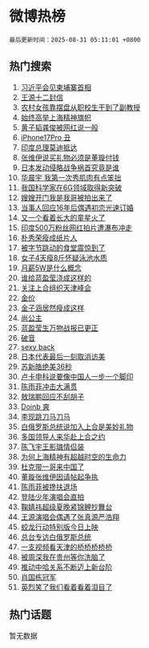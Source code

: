 # 微博热榜

`最后更新时间：2025-08-31 05:11:01 +0800`

## 热门搜索

1. [习近平会见柬埔寨首相](https://m.weibo.cn/search?containerid=100103type%3D1%26t%3D10%26q%3D%23%E4%B9%A0%E8%BF%91%E5%B9%B3%E4%BC%9A%E8%A7%81%E6%9F%AC%E5%9F%94%E5%AF%A8%E9%A6%96%E7%9B%B8%23&stream_entry_id=51&isnewpage=1&extparam=seat%3D1%26q%3D%2523%25E4%25B9%25A0%25E8%25BF%2591%25E5%25B9%25B3%25E4%25BC%259A%25E8%25A7%2581%25E6%259F%25AC%25E5%259F%2594%25E5%25AF%25A8%25E9%25A6%2596%25E7%259B%25B8%2523%26dgr%3D0%26cate%3D10103%26pos%3D0%26filter_type%3Drealtimehot%26stream_entry_id%3D51%26c_type%3D51%26display_time%3D1756588260%26pre_seqid%3D17565882602230411857903)
1. [王源十二封信](https://m.weibo.cn/search?containerid=100103type%3D1%26t%3D10%26q%3D%E7%8E%8B%E6%BA%90%E5%8D%81%E4%BA%8C%E5%B0%81%E4%BF%A1&stream_entry_id=31&isnewpage=1&extparam=seat%3D1%26q%3D%25E7%258E%258B%25E6%25BA%2590%25E5%258D%2581%25E4%25BA%258C%25E5%25B0%2581%25E4%25BF%25A1%26dgr%3D0%26filter_type%3Drealtimehot%26c_type%3D31%26realpos%3D1%26cate%3D5001%26lcate%3D5001%26band_rank%3D1%26flag%3D16%26stream_entry_id%3D31%26pos%3D0%26display_time%3D1756588260%26pre_seqid%3D17565882602230411857903)
1. [农村女孩靠摆盘从职校生干到了副教授](https://m.weibo.cn/search?containerid=100103type%3D1%26t%3D10%26q%3D%23%E5%86%9C%E6%9D%91%E5%A5%B3%E5%AD%A9%E9%9D%A0%E6%91%86%E7%9B%98%E4%BB%8E%E8%81%8C%E6%A0%A1%E7%94%9F%E5%B9%B2%E5%88%B0%E4%BA%86%E5%89%AF%E6%95%99%E6%8E%88%23&stream_entry_id=31&isnewpage=1&extparam=seat%3D1%26q%3D%2523%25E5%2586%259C%25E6%259D%2591%25E5%25A5%25B3%25E5%25AD%25A9%25E9%259D%25A0%25E6%2591%2586%25E7%259B%2598%25E4%25BB%258E%25E8%2581%258C%25E6%25A0%25A1%25E7%2594%259F%25E5%25B9%25B2%25E5%2588%25B0%25E4%25BA%2586%25E5%2589%25AF%25E6%2595%2599%25E6%258E%2588%2523%26dgr%3D0%26filter_type%3Drealtimehot%26c_type%3D31%26realpos%3D2%26cate%3D5001%26lcate%3D5001%26band_rank%3D2%26flag%3D0%26stream_entry_id%3D31%26pos%3D1%26display_time%3D1756588260%26pre_seqid%3D17565882602230411857903)
1. [始终高举上海精神旗帜](https://m.weibo.cn/search?containerid=100103type%3D1%26t%3D10%26q%3D%23%E5%A7%8B%E7%BB%88%E9%AB%98%E4%B8%BE%E4%B8%8A%E6%B5%B7%E7%B2%BE%E7%A5%9E%E6%97%97%E5%B8%9C%23&stream_entry_id=31&isnewpage=1&extparam=seat%3D1%26q%3D%2523%25E5%25A7%258B%25E7%25BB%2588%25E9%25AB%2598%25E4%25B8%25BE%25E4%25B8%258A%25E6%25B5%25B7%25E7%25B2%25BE%25E7%25A5%259E%25E6%2597%2597%25E5%25B8%259C%2523%26dgr%3D0%26filter_type%3Drealtimehot%26c_type%3D31%26realpos%3D3%26cate%3D5001%26lcate%3D5001%26band_rank%3D3%26flag%3D0%26stream_entry_id%3D31%26pos%3D2%26display_time%3D1756588260%26pre_seqid%3D17565882602230411857903)
1. [黄子韬龚俊被网红说一般](https://m.weibo.cn/search?containerid=100103type%3D1%26t%3D10%26q%3D%E9%BB%84%E5%AD%90%E9%9F%AC%E9%BE%9A%E4%BF%8A%E8%A2%AB%E7%BD%91%E7%BA%A2%E8%AF%B4%E4%B8%80%E8%88%AC&stream_entry_id=31&isnewpage=1&extparam=seat%3D1%26q%3D%25E9%25BB%2584%25E5%25AD%2590%25E9%259F%25AC%25E9%25BE%259A%25E4%25BF%258A%25E8%25A2%25AB%25E7%25BD%2591%25E7%25BA%25A2%25E8%25AF%25B4%25E4%25B8%2580%25E8%2588%25AC%26dgr%3D0%26filter_type%3Drealtimehot%26c_type%3D31%26realpos%3D4%26cate%3D5001%26lcate%3D5001%26band_rank%3D4%26flag%3D0%26stream_entry_id%3D31%26pos%3D3%26display_time%3D1756588260%26pre_seqid%3D17565882602230411857903)
1. [iPhone17Pro 丑](https://m.weibo.cn/search?containerid=100103type%3D1%26t%3D10%26q%3DiPhone17Pro+%E4%B8%91&stream_entry_id=31&isnewpage=1&extparam=seat%3D1%26q%3DiPhone17Pro%2520%25E4%25B8%2591%26dgr%3D0%26filter_type%3Drealtimehot%26c_type%3D31%26realpos%3D5%26cate%3D5001%26lcate%3D5001%26band_rank%3D5%26flag%3D2%26stream_entry_id%3D31%26pos%3D4%26display_time%3D1756588260%26pre_seqid%3D17565882602230411857903)
1. [印度总理莫迪抵达](https://m.weibo.cn/search?containerid=100103type%3D1%26t%3D10%26q%3D%23%E5%8D%B0%E5%BA%A6%E6%80%BB%E7%90%86%E8%8E%AB%E8%BF%AA%E6%8A%B5%E8%BE%BE%23&stream_entry_id=31&isnewpage=1&extparam=seat%3D1%26q%3D%2523%25E5%258D%25B0%25E5%25BA%25A6%25E6%2580%25BB%25E7%2590%2586%25E8%258E%25AB%25E8%25BF%25AA%25E6%258A%25B5%25E8%25BE%25BE%2523%26dgr%3D0%26filter_type%3Drealtimehot%26c_type%3D31%26realpos%3D6%26cate%3D5001%26lcate%3D5001%26band_rank%3D6%26flag%3D0%26stream_entry_id%3D31%26pos%3D5%26display_time%3D1756588260%26pre_seqid%3D17565882602230411857903)
1. [张维伊说买礼物必须是董璇付钱](https://m.weibo.cn/search?containerid=100103type%3D1%26t%3D10%26q%3D%23%E5%BC%A0%E7%BB%B4%E4%BC%8A%E8%AF%B4%E4%B9%B0%E7%A4%BC%E7%89%A9%E5%BF%85%E9%A1%BB%E6%98%AF%E8%91%A3%E7%92%87%E4%BB%98%E9%92%B1%23&stream_entry_id=31&isnewpage=1&extparam=seat%3D1%26q%3D%2523%25E5%25BC%25A0%25E7%25BB%25B4%25E4%25BC%258A%25E8%25AF%25B4%25E4%25B9%25B0%25E7%25A4%25BC%25E7%2589%25A9%25E5%25BF%2585%25E9%25A1%25BB%25E6%2598%25AF%25E8%2591%25A3%25E7%2592%2587%25E4%25BB%2598%25E9%2592%25B1%2523%26dgr%3D0%26filter_type%3Drealtimehot%26c_type%3D31%26realpos%3D7%26cate%3D5001%26lcate%3D5001%26band_rank%3D7%26flag%3D0%26stream_entry_id%3D31%26pos%3D6%26display_time%3D1756588260%26pre_seqid%3D17565882602230411857903)
1. [日本发动侵略战争祸首究竟是谁](https://m.weibo.cn/search?containerid=100103type%3D1%26t%3D10%26q%3D%23%E6%97%A5%E6%9C%AC%E5%8F%91%E5%8A%A8%E4%BE%B5%E7%95%A5%E6%88%98%E4%BA%89%E7%A5%B8%E9%A6%96%E7%A9%B6%E7%AB%9F%E6%98%AF%E8%B0%81%23&stream_entry_id=31&isnewpage=1&extparam=seat%3D1%26q%3D%2523%25E6%2597%25A5%25E6%259C%25AC%25E5%258F%2591%25E5%258A%25A8%25E4%25BE%25B5%25E7%2595%25A5%25E6%2588%2598%25E4%25BA%2589%25E7%25A5%25B8%25E9%25A6%2596%25E7%25A9%25B6%25E7%25AB%259F%25E6%2598%25AF%25E8%25B0%2581%2523%26dgr%3D0%26filter_type%3Drealtimehot%26c_type%3D31%26realpos%3D8%26cate%3D5001%26lcate%3D5001%26band_rank%3D8%26flag%3D0%26stream_entry_id%3D31%26pos%3D7%26display_time%3D1756588260%26pre_seqid%3D17565882602230411857903)
1. [华晨宇 我第一次秀肌肉有点笨拙](https://m.weibo.cn/search?containerid=100103type%3D1%26t%3D10%26q%3D%E5%8D%8E%E6%99%A8%E5%AE%87+%E6%88%91%E7%AC%AC%E4%B8%80%E6%AC%A1%E7%A7%80%E8%82%8C%E8%82%89%E6%9C%89%E7%82%B9%E7%AC%A8%E6%8B%99&stream_entry_id=31&isnewpage=1&extparam=seat%3D1%26q%3D%25E5%258D%258E%25E6%2599%25A8%25E5%25AE%2587%2520%25E6%2588%2591%25E7%25AC%25AC%25E4%25B8%2580%25E6%25AC%25A1%25E7%25A7%2580%25E8%2582%258C%25E8%2582%2589%25E6%259C%2589%25E7%2582%25B9%25E7%25AC%25A8%25E6%258B%2599%26dgr%3D0%26filter_type%3Drealtimehot%26c_type%3D31%26realpos%3D9%26cate%3D5001%26lcate%3D5001%26band_rank%3D9%26flag%3D0%26stream_entry_id%3D31%26pos%3D8%26display_time%3D1756588260%26pre_seqid%3D17565882602230411857903)
1. [我国科学家在6G领域取得新突破](https://m.weibo.cn/search?containerid=100103type%3D1%26t%3D10%26q%3D%23%E6%88%91%E5%9B%BD%E7%A7%91%E5%AD%A6%E5%AE%B6%E5%9C%A86G%E9%A2%86%E5%9F%9F%E5%8F%96%E5%BE%97%E6%96%B0%E7%AA%81%E7%A0%B4%23&stream_entry_id=31&isnewpage=1&extparam=seat%3D1%26q%3D%2523%25E6%2588%2591%25E5%259B%25BD%25E7%25A7%2591%25E5%25AD%25A6%25E5%25AE%25B6%25E5%259C%25A86G%25E9%25A2%2586%25E5%259F%259F%25E5%258F%2596%25E5%25BE%2597%25E6%2596%25B0%25E7%25AA%2581%25E7%25A0%25B4%2523%26dgr%3D0%26filter_type%3Drealtimehot%26c_type%3D31%26realpos%3D10%26cate%3D5001%26lcate%3D5001%26band_rank%3D10%26flag%3D0%26stream_entry_id%3D31%26pos%3D9%26display_time%3D1756588260%26pre_seqid%3D17565882602230411857903)
1. [嫂嫂开门我是我哥被拍出来了](https://m.weibo.cn/search?containerid=100103type%3D1%26t%3D10%26q%3D%E5%AB%82%E5%AB%82%E5%BC%80%E9%97%A8%E6%88%91%E6%98%AF%E6%88%91%E5%93%A5%E8%A2%AB%E6%8B%8D%E5%87%BA%E6%9D%A5%E4%BA%86&stream_entry_id=31&isnewpage=1&extparam=seat%3D1%26q%3D%25E5%25AB%2582%25E5%25AB%2582%25E5%25BC%2580%25E9%2597%25A8%25E6%2588%2591%25E6%2598%25AF%25E6%2588%2591%25E5%2593%25A5%25E8%25A2%25AB%25E6%258B%258D%25E5%2587%25BA%25E6%259D%25A5%25E4%25BA%2586%26dgr%3D0%26filter_type%3Drealtimehot%26c_type%3D31%26realpos%3D11%26cate%3D5001%26lcate%3D5001%26band_rank%3D11%26flag%3D2%26stream_entry_id%3D31%26pos%3D10%26display_time%3D1756588260%26pre_seqid%3D17565882602230411857903)
1. [当事人回应16年后偶遇初恋光速订婚](https://m.weibo.cn/search?containerid=100103type%3D1%26t%3D10%26q%3D%23%E5%BD%93%E4%BA%8B%E4%BA%BA%E5%9B%9E%E5%BA%9416%E5%B9%B4%E5%90%8E%E5%81%B6%E9%81%87%E5%88%9D%E6%81%8B%E5%85%89%E9%80%9F%E8%AE%A2%E5%A9%9A%23&stream_entry_id=31&isnewpage=1&extparam=seat%3D1%26q%3D%2523%25E5%25BD%2593%25E4%25BA%258B%25E4%25BA%25BA%25E5%259B%259E%25E5%25BA%259416%25E5%25B9%25B4%25E5%2590%258E%25E5%2581%25B6%25E9%2581%2587%25E5%2588%259D%25E6%2581%258B%25E5%2585%2589%25E9%2580%259F%25E8%25AE%25A2%25E5%25A9%259A%2523%26dgr%3D0%26filter_type%3Drealtimehot%26c_type%3D31%26realpos%3D12%26cate%3D5001%26lcate%3D5001%26band_rank%3D12%26flag%3D0%26stream_entry_id%3D31%26pos%3D11%26display_time%3D1756588260%26pre_seqid%3D17565882602230411857903)
1. [又一个看着长大的童星火了](https://m.weibo.cn/search?containerid=100103type%3D1%26t%3D10%26q%3D%E5%8F%88%E4%B8%80%E4%B8%AA%E7%9C%8B%E7%9D%80%E9%95%BF%E5%A4%A7%E7%9A%84%E7%AB%A5%E6%98%9F%E7%81%AB%E4%BA%86&stream_entry_id=31&isnewpage=1&extparam=seat%3D1%26q%3D%25E5%258F%2588%25E4%25B8%2580%25E4%25B8%25AA%25E7%259C%258B%25E7%259D%2580%25E9%2595%25BF%25E5%25A4%25A7%25E7%259A%2584%25E7%25AB%25A5%25E6%2598%259F%25E7%2581%25AB%25E4%25BA%2586%26dgr%3D0%26filter_type%3Drealtimehot%26c_type%3D31%26realpos%3D13%26cate%3D5001%26lcate%3D5001%26band_rank%3D13%26flag%3D0%26stream_entry_id%3D31%26pos%3D12%26display_time%3D1756588260%26pre_seqid%3D17565882602230411857903)
1. [印度500万粉丝网红拍片遭瀑布冲走](https://m.weibo.cn/search?containerid=100103type%3D1%26t%3D10%26q%3D%23%E5%8D%B0%E5%BA%A6500%E4%B8%87%E7%B2%89%E4%B8%9D%E7%BD%91%E7%BA%A2%E6%8B%8D%E7%89%87%E9%81%AD%E7%80%91%E5%B8%83%E5%86%B2%E8%B5%B0%23&stream_entry_id=31&isnewpage=1&extparam=seat%3D1%26q%3D%2523%25E5%258D%25B0%25E5%25BA%25A6500%25E4%25B8%2587%25E7%25B2%2589%25E4%25B8%259D%25E7%25BD%2591%25E7%25BA%25A2%25E6%258B%258D%25E7%2589%2587%25E9%2581%25AD%25E7%2580%2591%25E5%25B8%2583%25E5%2586%25B2%25E8%25B5%25B0%2523%26dgr%3D0%26filter_type%3Drealtimehot%26c_type%3D31%26realpos%3D14%26cate%3D5001%26lcate%3D5001%26band_rank%3D14%26flag%3D0%26stream_entry_id%3D31%26pos%3D13%26display_time%3D1756588260%26pre_seqid%3D17565882602230411857903)
1. [朴秀荣瘦成纸片人](https://m.weibo.cn/search?containerid=100103type%3D1%26t%3D10%26q%3D%23%E6%9C%B4%E7%A7%80%E8%8D%A3%E7%98%A6%E6%88%90%E7%BA%B8%E7%89%87%E4%BA%BA%23&stream_entry_id=31&isnewpage=1&extparam=seat%3D1%26q%3D%2523%25E6%259C%25B4%25E7%25A7%2580%25E8%258D%25A3%25E7%2598%25A6%25E6%2588%2590%25E7%25BA%25B8%25E7%2589%2587%25E4%25BA%25BA%2523%26dgr%3D0%26filter_type%3Drealtimehot%26c_type%3D31%26realpos%3D15%26cate%3D5001%26lcate%3D5001%26band_rank%3D15%26flag%3D0%26stream_entry_id%3D31%26pos%3D14%26display_time%3D1756588260%26pre_seqid%3D17565882602230411857903)
1. [被字节跳动的食堂震惊到了](https://m.weibo.cn/search?containerid=100103type%3D1%26t%3D10%26q%3D%E8%A2%AB%E5%AD%97%E8%8A%82%E8%B7%B3%E5%8A%A8%E7%9A%84%E9%A3%9F%E5%A0%82%E9%9C%87%E6%83%8A%E5%88%B0%E4%BA%86&stream_entry_id=31&isnewpage=1&extparam=seat%3D1%26q%3D%25E8%25A2%25AB%25E5%25AD%2597%25E8%258A%2582%25E8%25B7%25B3%25E5%258A%25A8%25E7%259A%2584%25E9%25A3%259F%25E5%25A0%2582%25E9%259C%2587%25E6%2583%258A%25E5%2588%25B0%25E4%25BA%2586%26dgr%3D0%26filter_type%3Drealtimehot%26c_type%3D31%26realpos%3D16%26cate%3D5001%26lcate%3D5001%26band_rank%3D16%26flag%3D0%26stream_entry_id%3D31%26pos%3D15%26display_time%3D1756588260%26pre_seqid%3D17565882602230411857903)
1. [女子4天瘦8斤怀疑泳池水质](https://m.weibo.cn/search?containerid=100103type%3D1%26t%3D10%26q%3D%23%E5%A5%B3%E5%AD%904%E5%A4%A9%E7%98%A68%E6%96%A4%E6%80%80%E7%96%91%E6%B3%B3%E6%B1%A0%E6%B0%B4%E8%B4%A8%23&stream_entry_id=31&isnewpage=1&extparam=seat%3D1%26q%3D%2523%25E5%25A5%25B3%25E5%25AD%25904%25E5%25A4%25A9%25E7%2598%25A68%25E6%2596%25A4%25E6%2580%2580%25E7%2596%2591%25E6%25B3%25B3%25E6%25B1%25A0%25E6%25B0%25B4%25E8%25B4%25A8%2523%26dgr%3D0%26filter_type%3Drealtimehot%26c_type%3D31%26realpos%3D17%26cate%3D5001%26lcate%3D5001%26band_rank%3D17%26flag%3D0%26stream_entry_id%3D31%26pos%3D16%26display_time%3D1756588260%26pre_seqid%3D17565882602230411857903)
1. [月薪5W是什么概念](https://m.weibo.cn/search?containerid=100103type%3D1%26t%3D10%26q%3D%E6%9C%88%E8%96%AA5W%E6%98%AF%E4%BB%80%E4%B9%88%E6%A6%82%E5%BF%B5&stream_entry_id=31&isnewpage=1&extparam=seat%3D1%26q%3D%25E6%259C%2588%25E8%2596%25AA5W%25E6%2598%25AF%25E4%25BB%2580%25E4%25B9%2588%25E6%25A6%2582%25E5%25BF%25B5%26dgr%3D0%26filter_type%3Drealtimehot%26c_type%3D31%26realpos%3D18%26cate%3D5001%26lcate%3D5001%26band_rank%3D18%26flag%3D0%26stream_entry_id%3D31%26pos%3D17%26display_time%3D1756588260%26pre_seqid%3D17565882602230411857903)
1. [谁给蓝盈莹浇成这样的](https://m.weibo.cn/search?containerid=100103type%3D1%26t%3D10%26q%3D%E8%B0%81%E7%BB%99%E8%93%9D%E7%9B%88%E8%8E%B9%E6%B5%87%E6%88%90%E8%BF%99%E6%A0%B7%E7%9A%84&stream_entry_id=31&isnewpage=1&extparam=seat%3D1%26q%3D%25E8%25B0%2581%25E7%25BB%2599%25E8%2593%259D%25E7%259B%2588%25E8%258E%25B9%25E6%25B5%2587%25E6%2588%2590%25E8%25BF%2599%25E6%25A0%25B7%25E7%259A%2584%26dgr%3D0%26filter_type%3Drealtimehot%26c_type%3D31%26realpos%3D19%26cate%3D5001%26lcate%3D5001%26band_rank%3D19%26flag%3D0%26stream_entry_id%3D31%26pos%3D18%26display_time%3D1756588260%26pre_seqid%3D17565882602230411857903)
1. [关注上合组织天津峰会](https://m.weibo.cn/search?containerid=100103type%3D1%26t%3D10%26q%3D%23%E5%85%B3%E6%B3%A8%E4%B8%8A%E5%90%88%E7%BB%84%E7%BB%87%E5%A4%A9%E6%B4%A5%E5%B3%B0%E4%BC%9A%23&stream_entry_id=31&isnewpage=1&extparam=seat%3D1%26q%3D%2523%25E5%2585%25B3%25E6%25B3%25A8%25E4%25B8%258A%25E5%2590%2588%25E7%25BB%2584%25E7%25BB%2587%25E5%25A4%25A9%25E6%25B4%25A5%25E5%25B3%25B0%25E4%25BC%259A%2523%26dgr%3D0%26filter_type%3Drealtimehot%26c_type%3D31%26realpos%3D20%26cate%3D5001%26lcate%3D5001%26band_rank%3D20%26flag%3D0%26stream_entry_id%3D31%26pos%3D19%26display_time%3D1756588260%26pre_seqid%3D17565882602230411857903)
1. [金价](https://m.weibo.cn/search?containerid=100103type%3D1%26t%3D10%26q%3D%E9%87%91%E4%BB%B7&stream_entry_id=31&isnewpage=1&extparam=seat%3D1%26q%3D%25E9%2587%2591%25E4%25BB%25B7%26dgr%3D0%26filter_type%3Drealtimehot%26c_type%3D31%26realpos%3D21%26cate%3D5001%26lcate%3D5001%26band_rank%3D21%26flag%3D2%26stream_entry_id%3D31%26pos%3D20%26display_time%3D1756588260%26pre_seqid%3D17565882602230411857903)
1. [金子涵居然瘦成这样](https://m.weibo.cn/search?containerid=100103type%3D1%26t%3D10%26q%3D%E9%87%91%E5%AD%90%E6%B6%B5%E5%B1%85%E7%84%B6%E7%98%A6%E6%88%90%E8%BF%99%E6%A0%B7&stream_entry_id=31&isnewpage=1&extparam=seat%3D1%26q%3D%25E9%2587%2591%25E5%25AD%2590%25E6%25B6%25B5%25E5%25B1%2585%25E7%2584%25B6%25E7%2598%25A6%25E6%2588%2590%25E8%25BF%2599%25E6%25A0%25B7%26dgr%3D0%26filter_type%3Drealtimehot%26c_type%3D31%26realpos%3D22%26cate%3D5001%26lcate%3D5001%26band_rank%3D22%26flag%3D0%26stream_entry_id%3D31%26pos%3D21%26display_time%3D1756588260%26pre_seqid%3D17565882602230411857903)
1. [尚公主](https://m.weibo.cn/search?containerid=100103type%3D1%26t%3D10%26q%3D%E5%B0%9A%E5%85%AC%E4%B8%BB&stream_entry_id=31&isnewpage=1&extparam=seat%3D1%26q%3D%25E5%25B0%259A%25E5%2585%25AC%25E4%25B8%25BB%26dgr%3D0%26filter_type%3Drealtimehot%26c_type%3D31%26realpos%3D23%26cate%3D5001%26lcate%3D5001%26band_rank%3D23%26flag%3D0%26stream_entry_id%3D31%26pos%3D22%26display_time%3D1756588260%26pre_seqid%3D17565882602230411857903)
1. [蓝盈莹生万物战报已更正](https://m.weibo.cn/search?containerid=100103type%3D1%26t%3D10%26q%3D%23%E8%93%9D%E7%9B%88%E8%8E%B9%E7%94%9F%E4%B8%87%E7%89%A9%E6%88%98%E6%8A%A5%E5%B7%B2%E6%9B%B4%E6%AD%A3%23&stream_entry_id=31&isnewpage=1&extparam=seat%3D1%26q%3D%2523%25E8%2593%259D%25E7%259B%2588%25E8%258E%25B9%25E7%2594%259F%25E4%25B8%2587%25E7%2589%25A9%25E6%2588%2598%25E6%258A%25A5%25E5%25B7%25B2%25E6%259B%25B4%25E6%25AD%25A3%2523%26dgr%3D0%26filter_type%3Drealtimehot%26c_type%3D31%26realpos%3D24%26cate%3D5001%26lcate%3D5001%26band_rank%3D24%26flag%3D2%26stream_entry_id%3D31%26pos%3D23%26display_time%3D1756588260%26pre_seqid%3D17565882602230411857903)
1. [破音](https://m.weibo.cn/search?containerid=100103type%3D1%26t%3D10%26q%3D%E7%A0%B4%E9%9F%B3&stream_entry_id=31&isnewpage=1&extparam=seat%3D1%26q%3D%25E7%25A0%25B4%25E9%259F%25B3%26dgr%3D0%26filter_type%3Drealtimehot%26c_type%3D31%26realpos%3D25%26cate%3D5001%26lcate%3D5001%26band_rank%3D25%26flag%3D0%26stream_entry_id%3D31%26pos%3D24%26display_time%3D1756588260%26pre_seqid%3D17565882602230411857903)
1. [sexy back](https://m.weibo.cn/search?containerid=100103type%3D1%26t%3D10%26q%3Dsexy+back&stream_entry_id=31&isnewpage=1&extparam=seat%3D1%26q%3Dsexy%2520back%26dgr%3D0%26filter_type%3Drealtimehot%26c_type%3D31%26realpos%3D26%26cate%3D5001%26lcate%3D5001%26band_rank%3D26%26flag%3D0%26stream_entry_id%3D31%26pos%3D25%26display_time%3D1756588260%26pre_seqid%3D17565882602230411857903)
1. [日本代表最后一刻取消访美](https://m.weibo.cn/search?containerid=100103type%3D1%26t%3D10%26q%3D%23%E6%97%A5%E6%9C%AC%E4%BB%A3%E8%A1%A8%E6%9C%80%E5%90%8E%E4%B8%80%E5%88%BB%E5%8F%96%E6%B6%88%E8%AE%BF%E7%BE%8E%23&stream_entry_id=31&isnewpage=1&extparam=seat%3D1%26q%3D%2523%25E6%2597%25A5%25E6%259C%25AC%25E4%25BB%25A3%25E8%25A1%25A8%25E6%259C%2580%25E5%2590%258E%25E4%25B8%2580%25E5%2588%25BB%25E5%258F%2596%25E6%25B6%2588%25E8%25AE%25BF%25E7%25BE%258E%2523%26dgr%3D0%26filter_type%3Drealtimehot%26c_type%3D31%26realpos%3D27%26cate%3D5001%26lcate%3D5001%26band_rank%3D27%26flag%3D0%26stream_entry_id%3D31%26pos%3D26%26display_time%3D1756588260%26pre_seqid%3D17565882602230411857903)
1. [苏新皓绝美36秒](https://m.weibo.cn/search?containerid=100103type%3D1%26t%3D10%26q%3D%23%E8%8B%8F%E6%96%B0%E7%9A%93%E7%BB%9D%E7%BE%8E36%E7%A7%92%23&stream_entry_id=31&isnewpage=1&extparam=seat%3D1%26q%3D%2523%25E8%258B%258F%25E6%2596%25B0%25E7%259A%2593%25E7%25BB%259D%25E7%25BE%258E36%25E7%25A7%2592%2523%26dgr%3D0%26filter_type%3Drealtimehot%26c_type%3D31%26realpos%3D28%26cate%3D5001%26lcate%3D5001%26band_rank%3D28%26flag%3D0%26stream_entry_id%3D31%26pos%3D27%26display_time%3D1756588260%26pre_seqid%3D17565882602230411857903)
1. [卢卡申科说要像中国人一步一个脚印](https://m.weibo.cn/search?containerid=100103type%3D1%26t%3D10%26q%3D%23%E5%8D%A2%E5%8D%A1%E7%94%B3%E7%A7%91%E8%AF%B4%E8%A6%81%E5%83%8F%E4%B8%AD%E5%9B%BD%E4%BA%BA%E4%B8%80%E6%AD%A5%E4%B8%80%E4%B8%AA%E8%84%9A%E5%8D%B0%23&stream_entry_id=31&isnewpage=1&extparam=seat%3D1%26q%3D%2523%25E5%258D%25A2%25E5%258D%25A1%25E7%2594%25B3%25E7%25A7%2591%25E8%25AF%25B4%25E8%25A6%2581%25E5%2583%258F%25E4%25B8%25AD%25E5%259B%25BD%25E4%25BA%25BA%25E4%25B8%2580%25E6%25AD%25A5%25E4%25B8%2580%25E4%25B8%25AA%25E8%2584%259A%25E5%258D%25B0%2523%26dgr%3D0%26filter_type%3Drealtimehot%26c_type%3D31%26realpos%3D29%26cate%3D5001%26lcate%3D5001%26band_rank%3D29%26flag%3D1%26stream_entry_id%3D31%26pos%3D28%26display_time%3D1756588260%26pre_seqid%3D17565882602230411857903)
1. [陈雨菲冲击大满贯](https://m.weibo.cn/search?containerid=100103type%3D1%26t%3D10%26q%3D%23%E9%99%88%E9%9B%A8%E8%8F%B2%E5%86%B2%E5%87%BB%E5%A4%A7%E6%BB%A1%E8%B4%AF%23&stream_entry_id=31&isnewpage=1&extparam=seat%3D1%26q%3D%2523%25E9%2599%2588%25E9%259B%25A8%25E8%258F%25B2%25E5%2586%25B2%25E5%2587%25BB%25E5%25A4%25A7%25E6%25BB%25A1%25E8%25B4%25AF%2523%26dgr%3D0%26filter_type%3Drealtimehot%26c_type%3D31%26realpos%3D30%26cate%3D5001%26lcate%3D5001%26band_rank%3D30%26flag%3D0%26stream_entry_id%3D31%26pos%3D29%26display_time%3D1756588260%26pre_seqid%3D17565882602230411857903)
1. [敖瑞鹏回应不刮胡子](https://m.weibo.cn/search?containerid=100103type%3D1%26t%3D10%26q%3D%23%E6%95%96%E7%91%9E%E9%B9%8F%E5%9B%9E%E5%BA%94%E4%B8%8D%E5%88%AE%E8%83%A1%E5%AD%90%23&stream_entry_id=31&isnewpage=1&extparam=seat%3D1%26q%3D%2523%25E6%2595%2596%25E7%2591%259E%25E9%25B9%258F%25E5%259B%259E%25E5%25BA%2594%25E4%25B8%258D%25E5%2588%25AE%25E8%2583%25A1%25E5%25AD%2590%2523%26dgr%3D0%26filter_type%3Drealtimehot%26c_type%3D31%26realpos%3D31%26cate%3D5001%26lcate%3D5001%26band_rank%3D31%26flag%3D0%26stream_entry_id%3D31%26pos%3D30%26display_time%3D1756588260%26pre_seqid%3D17565882602230411857903)
1. [Doinb 爽](https://m.weibo.cn/search?containerid=100103type%3D1%26t%3D10%26q%3DDoinb+%E7%88%BD&stream_entry_id=31&isnewpage=1&extparam=seat%3D1%26q%3DDoinb%2520%25E7%2588%25BD%26dgr%3D0%26filter_type%3Drealtimehot%26c_type%3D31%26realpos%3D32%26cate%3D5001%26lcate%3D5001%26band_rank%3D32%26flag%3D0%26stream_entry_id%3D31%26pos%3D31%26display_time%3D1756588260%26pre_seqid%3D17565882602230411857903)
1. [李现跳刀马刀马](https://m.weibo.cn/search?containerid=100103type%3D1%26t%3D10%26q%3D%E6%9D%8E%E7%8E%B0%E8%B7%B3%E5%88%80%E9%A9%AC%E5%88%80%E9%A9%AC&stream_entry_id=31&isnewpage=1&extparam=seat%3D1%26q%3D%25E6%259D%258E%25E7%258E%25B0%25E8%25B7%25B3%25E5%2588%2580%25E9%25A9%25AC%25E5%2588%2580%25E9%25A9%25AC%26dgr%3D0%26filter_type%3Drealtimehot%26c_type%3D31%26realpos%3D33%26cate%3D5001%26lcate%3D5001%26band_rank%3D33%26flag%3D0%26stream_entry_id%3D31%26pos%3D32%26display_time%3D1756588260%26pre_seqid%3D17565882602230411857903)
1. [白俄罗斯总统说加入上合是美妙礼物](https://m.weibo.cn/search?containerid=100103type%3D1%26t%3D10%26q%3D%23%E7%99%BD%E4%BF%84%E7%BD%97%E6%96%AF%E6%80%BB%E7%BB%9F%E8%AF%B4%E5%8A%A0%E5%85%A5%E4%B8%8A%E5%90%88%E6%98%AF%E7%BE%8E%E5%A6%99%E7%A4%BC%E7%89%A9%23&stream_entry_id=31&isnewpage=1&extparam=seat%3D1%26q%3D%2523%25E7%2599%25BD%25E4%25BF%2584%25E7%25BD%2597%25E6%2596%25AF%25E6%2580%25BB%25E7%25BB%259F%25E8%25AF%25B4%25E5%258A%25A0%25E5%2585%25A5%25E4%25B8%258A%25E5%2590%2588%25E6%2598%25AF%25E7%25BE%258E%25E5%25A6%2599%25E7%25A4%25BC%25E7%2589%25A9%2523%26dgr%3D0%26filter_type%3Drealtimehot%26c_type%3D31%26realpos%3D34%26cate%3D5001%26lcate%3D5001%26band_rank%3D34%26flag%3D0%26stream_entry_id%3D31%26pos%3D33%26display_time%3D1756588260%26pre_seqid%3D17565882602230411857903)
1. [多国领导人来华赴上合之约](https://m.weibo.cn/search?containerid=100103type%3D1%26t%3D10%26q%3D%23%E5%A4%9A%E5%9B%BD%E9%A2%86%E5%AF%BC%E4%BA%BA%E6%9D%A5%E5%8D%8E%E8%B5%B4%E4%B8%8A%E5%90%88%E4%B9%8B%E7%BA%A6%23&stream_entry_id=31&isnewpage=1&extparam=seat%3D1%26q%3D%2523%25E5%25A4%259A%25E5%259B%25BD%25E9%25A2%2586%25E5%25AF%25BC%25E4%25BA%25BA%25E6%259D%25A5%25E5%258D%258E%25E8%25B5%25B4%25E4%25B8%258A%25E5%2590%2588%25E4%25B9%258B%25E7%25BA%25A6%2523%26dgr%3D0%26filter_type%3Drealtimehot%26c_type%3D31%26realpos%3D35%26cate%3D5001%26lcate%3D5001%26band_rank%3D35%26flag%3D0%26stream_entry_id%3D31%26pos%3D34%26display_time%3D1756588260%26pre_seqid%3D17565882602230411857903)
1. [陈飞宇王影璐情侣装](https://m.weibo.cn/search?containerid=100103type%3D1%26t%3D10%26q%3D%23%E9%99%88%E9%A3%9E%E5%AE%87%E7%8E%8B%E5%BD%B1%E7%92%90%E6%83%85%E4%BE%A3%E8%A3%85%23&stream_entry_id=31&isnewpage=1&extparam=seat%3D1%26q%3D%2523%25E9%2599%2588%25E9%25A3%259E%25E5%25AE%2587%25E7%258E%258B%25E5%25BD%25B1%25E7%2592%2590%25E6%2583%2585%25E4%25BE%25A3%25E8%25A3%2585%2523%26dgr%3D0%26filter_type%3Drealtimehot%26c_type%3D31%26realpos%3D36%26cate%3D5001%26lcate%3D5001%26band_rank%3D36%26flag%3D0%26stream_entry_id%3D31%26pos%3D35%26display_time%3D1756588260%26pre_seqid%3D17565882602230411857903)
1. [为何上海精神有超越时空的生命力](https://m.weibo.cn/search?containerid=100103type%3D1%26t%3D10%26q%3D%23%E4%B8%BA%E4%BD%95%E4%B8%8A%E6%B5%B7%E7%B2%BE%E7%A5%9E%E6%9C%89%E8%B6%85%E8%B6%8A%E6%97%B6%E7%A9%BA%E7%9A%84%E7%94%9F%E5%91%BD%E5%8A%9B%23&stream_entry_id=31&isnewpage=1&extparam=seat%3D1%26q%3D%2523%25E4%25B8%25BA%25E4%25BD%2595%25E4%25B8%258A%25E6%25B5%25B7%25E7%25B2%25BE%25E7%25A5%259E%25E6%259C%2589%25E8%25B6%2585%25E8%25B6%258A%25E6%2597%25B6%25E7%25A9%25BA%25E7%259A%2584%25E7%2594%259F%25E5%2591%25BD%25E5%258A%259B%2523%26dgr%3D0%26filter_type%3Drealtimehot%26c_type%3D31%26realpos%3D37%26cate%3D5001%26lcate%3D5001%26band_rank%3D37%26flag%3D1%26stream_entry_id%3D31%26pos%3D36%26display_time%3D1756588260%26pre_seqid%3D17565882602230411857903)
1. [杜克带一哥来中国了](https://m.weibo.cn/search?containerid=100103type%3D1%26t%3D10%26q%3D%E6%9D%9C%E5%85%8B%E5%B8%A6%E4%B8%80%E5%93%A5%E6%9D%A5%E4%B8%AD%E5%9B%BD%E4%BA%86&stream_entry_id=31&isnewpage=1&extparam=seat%3D1%26q%3D%25E6%259D%259C%25E5%2585%258B%25E5%25B8%25A6%25E4%25B8%2580%25E5%2593%25A5%25E6%259D%25A5%25E4%25B8%25AD%25E5%259B%25BD%25E4%25BA%2586%26dgr%3D0%26filter_type%3Drealtimehot%26c_type%3D31%26realpos%3D38%26cate%3D5001%26lcate%3D5001%26band_rank%3D38%26flag%3D0%26stream_entry_id%3D31%26pos%3D37%26display_time%3D1756588260%26pre_seqid%3D17565882602230411857903)
1. [董璇张维伊因请帖起争执](https://m.weibo.cn/search?containerid=100103type%3D1%26t%3D10%26q%3D%23%E8%91%A3%E7%92%87%E5%BC%A0%E7%BB%B4%E4%BC%8A%E5%9B%A0%E8%AF%B7%E5%B8%96%E8%B5%B7%E4%BA%89%E6%89%A7%23&stream_entry_id=31&isnewpage=1&extparam=seat%3D1%26q%3D%2523%25E8%2591%25A3%25E7%2592%2587%25E5%25BC%25A0%25E7%25BB%25B4%25E4%25BC%258A%25E5%259B%25A0%25E8%25AF%25B7%25E5%25B8%2596%25E8%25B5%25B7%25E4%25BA%2589%25E6%2589%25A7%2523%26dgr%3D0%26filter_type%3Drealtimehot%26c_type%3D31%26realpos%3D39%26cate%3D5001%26lcate%3D5001%26band_rank%3D39%26flag%3D0%26stream_entry_id%3D31%26pos%3D38%26display_time%3D1756588260%26pre_seqid%3D17565882602230411857903)
1. [陈雨菲被搀扶退场](https://m.weibo.cn/search?containerid=100103type%3D1%26t%3D10%26q%3D%23%E9%99%88%E9%9B%A8%E8%8F%B2%E8%A2%AB%E6%90%80%E6%89%B6%E9%80%80%E5%9C%BA%23&stream_entry_id=31&isnewpage=1&extparam=seat%3D1%26q%3D%2523%25E9%2599%2588%25E9%259B%25A8%25E8%258F%25B2%25E8%25A2%25AB%25E6%2590%2580%25E6%2589%25B6%25E9%2580%2580%25E5%259C%25BA%2523%26dgr%3D0%26filter_type%3Drealtimehot%26c_type%3D31%26realpos%3D40%26cate%3D5001%26lcate%3D5001%26band_rank%3D40%26flag%3D0%26stream_entry_id%3D31%26pos%3D39%26display_time%3D1756588260%26pre_seqid%3D17565882602230411857903)
1. [登陆少年演唱会直拍](https://m.weibo.cn/search?containerid=100103type%3D1%26t%3D10%26q%3D%23%E7%99%BB%E9%99%86%E5%B0%91%E5%B9%B4%E6%BC%94%E5%94%B1%E4%BC%9A%E7%9B%B4%E6%8B%8D%23&stream_entry_id=31&isnewpage=1&extparam=seat%3D1%26q%3D%2523%25E7%2599%25BB%25E9%2599%2586%25E5%25B0%2591%25E5%25B9%25B4%25E6%25BC%2594%25E5%2594%25B1%25E4%25BC%259A%25E7%259B%25B4%25E6%258B%258D%2523%26dgr%3D0%26filter_type%3Drealtimehot%26c_type%3D31%26realpos%3D41%26cate%3D5001%26lcate%3D5001%26band_rank%3D41%26flag%3D0%26stream_entry_id%3D31%26pos%3D40%26display_time%3D1756588260%26pre_seqid%3D17565882602230411857903)
1. [鞠婧祎超级夏晚紧锦鲤抄舞台](https://m.weibo.cn/search?containerid=100103type%3D1%26t%3D10%26q%3D%23%E9%9E%A0%E5%A9%A7%E7%A5%8E%E8%B6%85%E7%BA%A7%E5%A4%8F%E6%99%9A%E7%B4%A7%E9%94%A6%E9%B2%A4%E6%8A%84%E8%88%9E%E5%8F%B0%23&stream_entry_id=31&isnewpage=1&extparam=seat%3D1%26q%3D%2523%25E9%259E%25A0%25E5%25A9%25A7%25E7%25A5%258E%25E8%25B6%2585%25E7%25BA%25A7%25E5%25A4%258F%25E6%2599%259A%25E7%25B4%25A7%25E9%2594%25A6%25E9%25B2%25A4%25E6%258A%2584%25E8%2588%259E%25E5%258F%25B0%2523%26dgr%3D0%26filter_type%3Drealtimehot%26c_type%3D31%26realpos%3D42%26cate%3D5001%26lcate%3D5001%26band_rank%3D42%26flag%3D0%26stream_entry_id%3D31%26pos%3D41%26display_time%3D1756588260%26pre_seqid%3D17565882602230411857903)
1. [王源演唱会偶遇了张真源严浩翔](https://m.weibo.cn/search?containerid=100103type%3D1%26t%3D10%26q%3D%23%E7%8E%8B%E6%BA%90%E6%BC%94%E5%94%B1%E4%BC%9A%E5%81%B6%E9%81%87%E4%BA%86%E5%BC%A0%E7%9C%9F%E6%BA%90%E4%B8%A5%E6%B5%A9%E7%BF%94%23&stream_entry_id=31&isnewpage=1&extparam=seat%3D1%26q%3D%2523%25E7%258E%258B%25E6%25BA%2590%25E6%25BC%2594%25E5%2594%25B1%25E4%25BC%259A%25E5%2581%25B6%25E9%2581%2587%25E4%25BA%2586%25E5%25BC%25A0%25E7%259C%259F%25E6%25BA%2590%25E4%25B8%25A5%25E6%25B5%25A9%25E7%25BF%2594%2523%26dgr%3D0%26filter_type%3Drealtimehot%26c_type%3D31%26realpos%3D43%26cate%3D5001%26lcate%3D5001%26band_rank%3D43%26flag%3D0%26stream_entry_id%3D31%26pos%3D42%26display_time%3D1756588260%26pre_seqid%3D17565882602230411857903)
1. [蛟龙行动特别版今日上映](https://m.weibo.cn/search?containerid=100103type%3D1%26t%3D10%26q%3D%23%E8%9B%9F%E9%BE%99%E8%A1%8C%E5%8A%A8%E7%89%B9%E5%88%AB%E7%89%88%E4%BB%8A%E6%97%A5%E4%B8%8A%E6%98%A0%23&stream_entry_id=31&isnewpage=1&extparam=seat%3D1%26q%3D%2523%25E8%259B%259F%25E9%25BE%2599%25E8%25A1%258C%25E5%258A%25A8%25E7%2589%25B9%25E5%2588%25AB%25E7%2589%2588%25E4%25BB%258A%25E6%2597%25A5%25E4%25B8%258A%25E6%2598%25A0%2523%26dgr%3D0%26filter_type%3Drealtimehot%26c_type%3D31%26realpos%3D44%26cate%3D5001%26lcate%3D5001%26band_rank%3D44%26flag%3D0%26stream_entry_id%3D31%26pos%3D43%26display_time%3D1756588260%26pre_seqid%3D17565882602230411857903)
1. [总台专访白俄罗斯总统](https://m.weibo.cn/search?containerid=100103type%3D1%26t%3D10%26q%3D%23%E6%80%BB%E5%8F%B0%E4%B8%93%E8%AE%BF%E7%99%BD%E4%BF%84%E7%BD%97%E6%96%AF%E6%80%BB%E7%BB%9F%23&stream_entry_id=31&isnewpage=1&extparam=seat%3D1%26q%3D%2523%25E6%2580%25BB%25E5%258F%25B0%25E4%25B8%2593%25E8%25AE%25BF%25E7%2599%25BD%25E4%25BF%2584%25E7%25BD%2597%25E6%2596%25AF%25E6%2580%25BB%25E7%25BB%259F%2523%26dgr%3D0%26filter_type%3Drealtimehot%26c_type%3D31%26realpos%3D45%26cate%3D5001%26lcate%3D5001%26band_rank%3D45%26flag%3D0%26stream_entry_id%3D31%26pos%3D44%26display_time%3D1756588260%26pre_seqid%3D17565882602230411857903)
1. [一支视频看天津的桥桥桥桥桥](https://m.weibo.cn/search?containerid=100103type%3D1%26t%3D10%26q%3D%23%E4%B8%80%E6%94%AF%E8%A7%86%E9%A2%91%E7%9C%8B%E5%A4%A9%E6%B4%A5%E7%9A%84%E6%A1%A5%E6%A1%A5%E6%A1%A5%E6%A1%A5%E6%A1%A5%23&stream_entry_id=31&isnewpage=1&extparam=seat%3D1%26q%3D%2523%25E4%25B8%2580%25E6%2594%25AF%25E8%25A7%2586%25E9%25A2%2591%25E7%259C%258B%25E5%25A4%25A9%25E6%25B4%25A5%25E7%259A%2584%25E6%25A1%25A5%25E6%25A1%25A5%25E6%25A1%25A5%25E6%25A1%25A5%25E6%25A1%25A5%2523%26dgr%3D0%26filter_type%3Drealtimehot%26c_type%3D31%26realpos%3D46%26cate%3D5001%26lcate%3D5001%26band_rank%3D46%26flag%3D0%26stream_entry_id%3D31%26pos%3D45%26display_time%3D1756588260%26pre_seqid%3D17565882602230411857903)
1. [被周深我在贵州等你洗脑了](https://m.weibo.cn/search?containerid=100103type%3D1%26t%3D10%26q%3D%23%E8%A2%AB%E5%91%A8%E6%B7%B1%E6%88%91%E5%9C%A8%E8%B4%B5%E5%B7%9E%E7%AD%89%E4%BD%A0%E6%B4%97%E8%84%91%E4%BA%86%23&stream_entry_id=31&isnewpage=1&extparam=seat%3D1%26q%3D%2523%25E8%25A2%25AB%25E5%2591%25A8%25E6%25B7%25B1%25E6%2588%2591%25E5%259C%25A8%25E8%25B4%25B5%25E5%25B7%259E%25E7%25AD%2589%25E4%25BD%25A0%25E6%25B4%2597%25E8%2584%2591%25E4%25BA%2586%2523%26dgr%3D0%26filter_type%3Drealtimehot%26c_type%3D31%26realpos%3D47%26cate%3D5001%26lcate%3D5001%26band_rank%3D47%26flag%3D0%26stream_entry_id%3D31%26pos%3D46%26display_time%3D1756588260%26pre_seqid%3D17565882602230411857903)
1. [推动中哈关系不断迈上新台阶](https://m.weibo.cn/search?containerid=100103type%3D1%26t%3D10%26q%3D%23%E6%8E%A8%E5%8A%A8%E4%B8%AD%E5%93%88%E5%85%B3%E7%B3%BB%E4%B8%8D%E6%96%AD%E8%BF%88%E4%B8%8A%E6%96%B0%E5%8F%B0%E9%98%B6%23&stream_entry_id=31&isnewpage=1&extparam=seat%3D1%26q%3D%2523%25E6%258E%25A8%25E5%258A%25A8%25E4%25B8%25AD%25E5%2593%2588%25E5%2585%25B3%25E7%25B3%25BB%25E4%25B8%258D%25E6%2596%25AD%25E8%25BF%2588%25E4%25B8%258A%25E6%2596%25B0%25E5%258F%25B0%25E9%2598%25B6%2523%26dgr%3D0%26filter_type%3Drealtimehot%26c_type%3D31%26realpos%3D48%26cate%3D5001%26lcate%3D5001%26band_rank%3D48%26flag%3D1%26stream_entry_id%3D31%26pos%3D47%26display_time%3D1756588260%26pre_seqid%3D17565882602230411857903)
1. [肖国栋冠军](https://m.weibo.cn/search?containerid=100103type%3D1%26t%3D10%26q%3D%E8%82%96%E5%9B%BD%E6%A0%8B%E5%86%A0%E5%86%9B&stream_entry_id=31&isnewpage=1&extparam=seat%3D1%26q%3D%25E8%2582%2596%25E5%259B%25BD%25E6%25A0%258B%25E5%2586%25A0%25E5%2586%259B%26dgr%3D0%26filter_type%3Drealtimehot%26c_type%3D31%26realpos%3D49%26cate%3D5001%26lcate%3D5001%26band_rank%3D49%26flag%3D0%26stream_entry_id%3D31%26pos%3D48%26display_time%3D1756588260%26pre_seqid%3D17565882602230411857903)
1. [英烈笑了我们看着看着泪目了](https://m.weibo.cn/search?containerid=100103type%3D1%26t%3D10%26q%3D%23%E8%8B%B1%E7%83%88%E7%AC%91%E4%BA%86%E6%88%91%E4%BB%AC%E7%9C%8B%E7%9D%80%E7%9C%8B%E7%9D%80%E6%B3%AA%E7%9B%AE%E4%BA%86%23&stream_entry_id=31&isnewpage=1&extparam=seat%3D1%26q%3D%2523%25E8%258B%25B1%25E7%2583%2588%25E7%25AC%2591%25E4%25BA%2586%25E6%2588%2591%25E4%25BB%25AC%25E7%259C%258B%25E7%259D%2580%25E7%259C%258B%25E7%259D%2580%25E6%25B3%25AA%25E7%259B%25AE%25E4%25BA%2586%2523%26dgr%3D0%26filter_type%3Drealtimehot%26c_type%3D31%26realpos%3D50%26cate%3D5001%26lcate%3D5001%26band_rank%3D50%26flag%3D1%26stream_entry_id%3D31%26pos%3D49%26display_time%3D1756588260%26pre_seqid%3D17565882602230411857903)

## 热门话题

暂无数据
